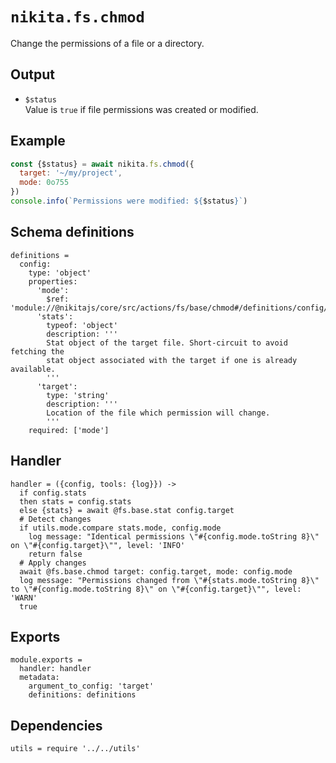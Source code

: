 
# `nikita.fs.chmod`

Change the permissions of a file or a directory.

## Output
 
* `$status`   
  Value is `true` if file permissions was created or modified.

## Example

```js
const {$status} = await nikita.fs.chmod({
  target: '~/my/project',
  mode: 0o755
})
console.info(`Permissions were modified: ${$status}`)
```

## Schema definitions

    definitions =
      config:
        type: 'object'
        properties:
          'mode':
            $ref: 'module://@nikitajs/core/src/actions/fs/base/chmod#/definitions/config/properties/mode'
          'stats':
            typeof: 'object'
            description: '''
            Stat object of the target file. Short-circuit to avoid fetching the
            stat object associated with the target if one is already available.
            '''
          'target':
            type: 'string'
            description: '''
            Location of the file which permission will change.
            '''
        required: ['mode']

## Handler

    handler = ({config, tools: {log}}) ->
      if config.stats
      then stats = config.stats
      else {stats} = await @fs.base.stat config.target
      # Detect changes
      if utils.mode.compare stats.mode, config.mode
        log message: "Identical permissions \"#{config.mode.toString 8}\" on \"#{config.target}\"", level: 'INFO'
        return false
      # Apply changes
      await @fs.base.chmod target: config.target, mode: config.mode
      log message: "Permissions changed from \"#{stats.mode.toString 8}\" to \"#{config.mode.toString 8}\" on \"#{config.target}\"", level: 'WARN'
      true

## Exports

    module.exports =
      handler: handler
      metadata:
        argument_to_config: 'target'
        definitions: definitions

## Dependencies

    utils = require '../../utils'

